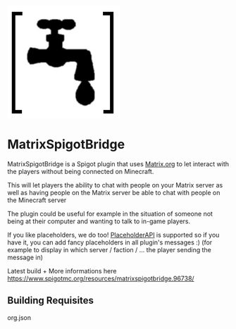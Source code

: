 [![Logo](https://github.com/dav64/matrix-spigot-bridge/raw/master/logo.jpg)](https://github.com/dav64/matrix-spigot-bridge/raw/master/logo.jpg)

# MatrixSpigotBridge

MatrixSpigotBridge is a Spigot plugin that uses [Matrix.org](https://matrix.org 'An instant messaging protocol') to let interact with the players without being connected on Minecraft.

This will let players the ability to chat with people on your Matrix server as well as having people on the Matrix server be able to chat with people on the Minecraft server

The plugin could be useful for example in the situation of someone not being at their computer and wanting to talk to in-game players.

If you like placeholders, we do too!
[PlaceholderAPI](https://www.spigotmc.org/resources/placeholderapi.6245 'Plugin PlaceholderAPI by clip') is supported so if you have it, you can add fancy placeholders in all plugin's messages :)
(for example to display in which server / faction / ... the player sending the message in)

Latest build + More informations here https://www.spigotmc.org/resources/matrixspigotbridge.96738/

## Building Requisites
org.json
